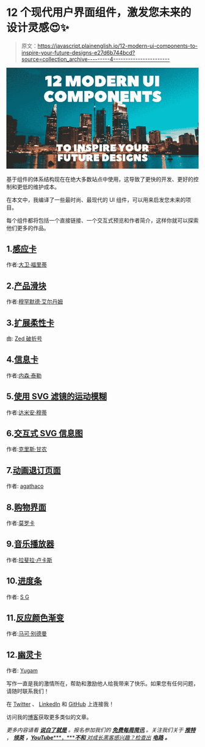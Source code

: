 # 12 个现代用户界面组件，激发您未来的设计灵感😍✨

> 原文：<https://javascript.plainenglish.io/12-modern-ui-components-to-inspire-your-future-designs-e27d6b744bcd?source=collection_archive---------4----------------------->

![](img/3f5be7ffc23e70d5e19d80e38cede534.png)

基于组件的体系结构现在在绝大多数站点中使用，这导致了更快的开发、更好的控制和更低的维护成本。

在本文中，我编译了一些最时尚、最现代的 UI 组件，可以用来启发您未来的项目。

每个组件都将包括一个直接链接、一个交互式预览和作者简介，这样你就可以探索他们更多的作品。

## 1.[感应卡](https://codepen.io/marlenesco/pen/NqOozj)

作者:[大卫·福里蒂](https://codepen.io/marlenesco)

## 2.[产品滑块](https://codepen.io/JavaScriptJunkie/pen/vzWPbV)

作者:[穆罕默德·艾尔丹姆](https://codepen.io/JavaScriptJunkie)

## 3.[扩展柔性卡](https://codepen.io/z-/pen/OBPJKK)

由: [Zed 破折号](https://codepen.io/z-)

## 4.[信息卡](https://codepen.io/nathantaylor/pen/WOgBQN)

作者:[内森·泰勒](https://codepen.io/nathantaylor)

## 5.[使用 SVG 滤镜的运动模糊](https://codepen.io/damianmuti/pen/MvYPPa)

作者:[达米安·穆蒂](https://codepen.io/damianmuti)

## 6.[交互式 SVG 信息图](https://codepen.io/chrisgannon/pen/pbzEYr)

作者:[克里斯·甘农](https://codepen.io/chrisgannon)

## 7.[动画退订页面](https://codepen.io/agathaco/pen/NyQgQX)

作者: [agathaco](https://codepen.io/agathaco)

## 8.[购物界面](https://codepen.io/mo-ro/pen/jObjGJm)

作者:[莫罗卡](https://codepen.io/mo-ro)

## 9.[音乐播放器](https://codepen.io/rafaelavlucas/pen/GRgEeed)

作者:[拉斐拉·卢卡斯](https://codepen.io/rafaelavlucas)

## 10.[进度条](https://codepen.io/gssssssssss/pen/LYWZaoy)

作者: [S G](https://codepen.io/gssssssssss)

## 11.[反应颜色渐变](https://codepen.io/marcobiedermann/pen/WNGWzYR)

作者:[马可·别德曼](https://codepen.io/marcobiedermann)

## 12.[幽灵卡](https://codepen.io/pizza3/pen/pobevYW)

作者: [Yugam](https://codepen.io/pizza3)

写作一直是我的激情所在，帮助和激励他人给我带来了快乐。如果您有任何问题，请随时联系我们！

在 [Twitter](https://twitter.com/madzadev) 、 [LinkedIn](https://www.linkedin.com/in/madzadev/) 和 [GitHub](https://github.com/madzadev) 上连接我！

访问我的[博客](https://madza.dev/blog)获取更多类似的文章。

*更多内容请看* [***说白了就是***](https://plainenglish.io/) *。报名参加我们的* [***免费每周简讯***](http://newsletter.plainenglish.io/) *。关注我们关于* [***推特***](https://twitter.com/inPlainEngHQ) ， [***领英***](https://www.linkedin.com/company/inplainenglish/) ***，***[***YouTube******，***](https://www.youtube.com/channel/UCtipWUghju290NWcn8jhyAw)*[***不和*** *对成长黑客感兴趣？检查出*](https://discord.gg/GtDtUAvyhW) [***电路***](https://circuit.ooo/) ***。****